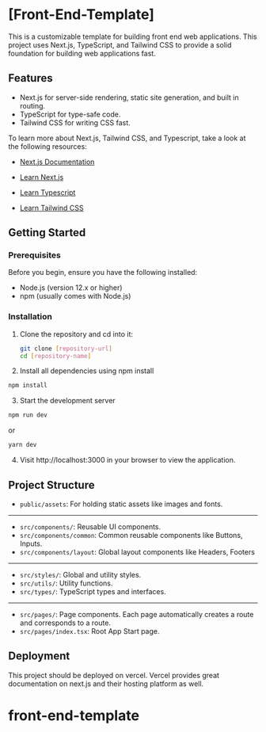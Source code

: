 # [Front-End-Template]

This is a customizable template for building front end web applications. This project uses Next.js, TypeScript, and Tailwind CSS to provide a solid foundation for building web applications fast.

## Features

- Next.js for server-side rendering, static site generation, and built in routing.
- TypeScript for type-safe code.
- Tailwind CSS for writing CSS fast.

To learn more about Next.js, Tailwind CSS, and Typescript, take a look at the following resources:

- [Next.js Documentation](https://nextjs.org/docs)

- [Learn Next.js](https://nextjs.org/learn)
- [Learn Typescript](https://www.typescriptlang.org/docs/)
- [Learn Tailwind CSS](https://tailwindcss.com/docs/utility-first)

## Getting Started

### Prerequisites

Before you begin, ensure you have the following installed:

- Node.js (version 12.x or higher)
- npm (usually comes with Node.js)

### Installation

1. Clone the repository and cd into it:

   ```bash
   git clone [repository-url]
   cd [repository-name]

   ```

2. Install all dependencies using npm install

```bash
npm install
```

3. Start the development server

```bash
npm run dev
```

or

```bash
yarn dev
```

4. Visit http://localhost:3000 in your browser to view the application.

## Project Structure

- `public/assets`: For holding static assets like images and fonts.

---

- `src/components/`: Reusable UI components.
- `src/components/common`: Common reusable components like Buttons, Inputs.
- `src/components/layout`: Global layout components like Headers, Footers

---

- `src/styles/`: Global and utility styles.
- `src/utils/`: Utility functions.
- `src/types/`: TypeScript types and interfaces.

---

- `src/pages/`: Page components. Each page automatically creates a route and corresponds to a route.
- `src/pages/index.tsx`: Root App Start page.

## Deployment

This project should be deployed on vercel. Vercel provides great documentation on next.js and their hosting platform as well.

# front-end-template
